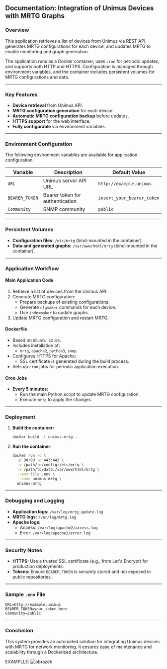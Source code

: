 ## Documentation: Integration of Unimus Devices with MRTG Graphs

### Overview
This application retrieves a list of devices from Unimus via REST API, generates MRTG configurations for each device, and updates MRTG to enable monitoring and graph generation.

The application runs as a Docker container, uses `cron` for periodic updates, and supports both HTTP and HTTPS. Configuration is managed through environment variables, and the container includes persistent volumes for MRTG configurations and data.

---

### Key Features
- **Device retrieval** from Unimus API.
- **MRTG configuration generation** for each device.
- **Automatic MRTG configuration backup** before updates.
- **HTTPS support** for the web interface.
- **Fully configurable** via environment variables.

---

### Environment Configuration
The following environment variables are available for application configuration:

| Variable         | Description                          | Default Value                 |
|-------------------|--------------------------------------|-------------------------------|
| `URL`            | Unimus server API URL               | `http://example.unimus`      |
| `BEARER_TOKEN`   | Bearer token for authentication      | `insert_your_bearer_token`   |
| `Community`      | SNMP community                      | `public`                     |


---

### Persistent Volumes
- **Configuration files:** `/etc/mrtg` (bind-mounted in the container).
- **Data and generated graphs:** `/var/www/html/mrtg` (bind-mounted in the container).

---

### Application Workflow
#### Main Application Code
1. Retrieve a list of devices from the Unimus API.
2. Generate MRTG configuration:
   - Prepare backups of existing configurations.
   - Generate `cfgmaker` commands for each device.
   - Use `indexmaker` to update graphs.
3. Update MRTG configuration and restart MRTG.

#### Dockerfile
- Based on `Ubuntu 22.04`.
- Includes installation of:
  - `mrtg`, `apache2`, `python3`, `snmp`.
- Configures HTTPS for Apache:
  - SSL certificate is generated during the build process.
- Sets up `cron` jobs for periodic application execution.

#### Cron Jobs
- **Every 5 minutes:**
  - Run the main Python script to update MRTG configuration.
  - Execute `mrtg` to apply the changes.

---

### Deployment
1. **Build the container:**
   ```bash
   docker build -t unimus-mrtg .
   ```
2. **Run the container:**
   ```bash
   docker run -d \
     -p 80:80 -p 443:443 \
     -v /path/to/config:/etc/mrtg \
     -v /path/to/data:/var/www/html/mrtg \
     --env-file .env \
     --name unimus-mrtg \
     unimus-mrtg
   ```

---

### Debugging and Logging
- **Application logs:** `/var/log/mrtg_update.log`
- **MRTG logs:** `/var/log/mrtg.log`
- **Apache logs:**
  - Access: `/var/log/apache2/access.log`
  - Error: `/var/log/apache2/error.log`

---

### Security Notes
- **HTTPS:** Use a trusted SSL certificate (e.g., from Let's Encrypt) for production deployments.
- **Tokens:** Ensure `BEARER_TOKEN` is securely stored and not exposed in public repositories.

---

### Sample `.env` File
```dotenv
URL=http://example.unimus
BEARER_TOKEN=your_token_here
Community=public
```

---

### Conclusion
This system provides an automated solution for integrating Unimus devices with MRTG for network monitoring. It ensures ease of maintenance and scalability through a Dockerized architecture.

EXAMPLLE: 
![obrazek](https://github.com/user-attachments/assets/4a55fe1a-1011-43d3-9662-c1ae3d31d3e6)

